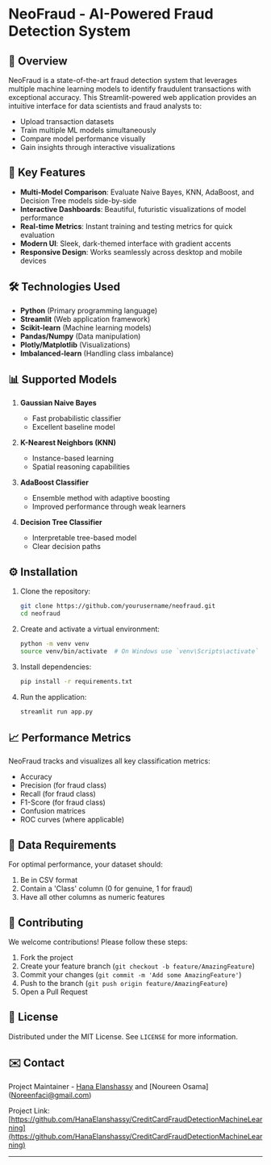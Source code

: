 # NeoFraud - AI-Powered Fraud Detection System

## 🌟 Overview

NeoFraud is a state-of-the-art fraud detection system that leverages multiple machine learning models to identify fraudulent transactions with exceptional accuracy. This Streamlit-powered web application provides an intuitive interface for data scientists and fraud analysts to:

- Upload transaction datasets
- Train multiple ML models simultaneously
- Compare model performance visually
- Gain insights through interactive visualizations

## 🚀 Key Features

- **Multi-Model Comparison**: Evaluate Naive Bayes, KNN, AdaBoost, and Decision Tree models side-by-side
- **Interactive Dashboards**: Beautiful, futuristic visualizations of model performance
- **Real-time Metrics**: Instant training and testing metrics for quick evaluation
- **Modern UI**: Sleek, dark-themed interface with gradient accents
- **Responsive Design**: Works seamlessly across desktop and mobile devices

## 🛠 Technologies Used

- **Python** (Primary programming language)
- **Streamlit** (Web application framework)
- **Scikit-learn** (Machine learning models)
- **Pandas/Numpy** (Data manipulation)
- **Plotly/Matplotlib** (Visualizations)
- **Imbalanced-learn** (Handling class imbalance)

## 📊 Supported Models

1. **Gaussian Naive Bayes**
   - Fast probabilistic classifier
   - Excellent baseline model

2. **K-Nearest Neighbors (KNN)**
   - Instance-based learning
   - Spatial reasoning capabilities

3. **AdaBoost Classifier**
   - Ensemble method with adaptive boosting
   - Improved performance through weak learners

4. **Decision Tree Classifier**
   - Interpretable tree-based model
   - Clear decision paths


## ⚙️ Installation

1. Clone the repository:
   ```bash
   git clone https://github.com/yourusername/neofraud.git
   cd neofraud
   ```

2. Create and activate a virtual environment:
   ```bash
   python -m venv venv
   source venv/bin/activate  # On Windows use `venv\Scripts\activate`
   ```

3. Install dependencies:
   ```bash
   pip install -r requirements.txt
   ```

4. Run the application:
   ```bash
   streamlit run app.py
   ```

## 📈 Performance Metrics

NeoFraud tracks and visualizes all key classification metrics:

- Accuracy
- Precision (for fraud class)
- Recall (for fraud class)
- F1-Score (for fraud class)
- Confusion matrices
- ROC curves (where applicable)

## 📁 Data Requirements

For optimal performance, your dataset should:

1. Be in CSV format
2. Contain a 'Class' column (0 for genuine, 1 for fraud)
3. Have all other columns as numeric features

## 🤝 Contributing

We welcome contributions! Please follow these steps:

1. Fork the project
2. Create your feature branch (`git checkout -b feature/AmazingFeature`)
3. Commit your changes (`git commit -m 'Add some AmazingFeature'`)
4. Push to the branch (`git push origin feature/AmazingFeature`)
5. Open a Pull Request

## 📜 License

Distributed under the MIT License. See `LICENSE` for more information.

## ✉️ Contact

Project Maintainer - [Hana Elanshassy](mailto:hana.elanshassy2@gmail.com) and [Noureen Osama] (Noreenfaci@gmail.com)

Project Link: [https://github.com/HanaElanshassy/CreditCardFraudDetectionMachineLearning](https://github.com/HanaElanshassy/CreditCardFraudDetectionMachineLearning)

---

